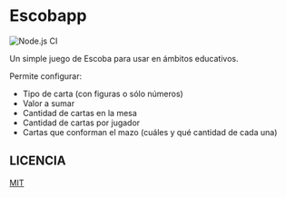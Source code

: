 # Escobapp

![Node.js CI](https://github.com/pablen/escobapp/workflows/Node.js%20CI/badge.svg?branch=master)

Un simple juego de Escoba para usar en ámbitos educativos.

Permite configurar:

- Tipo de carta (con figuras o sólo números)
- Valor a sumar
- Cantidad de cartas en la mesa
- Cantidad de cartas por jugador
- Cartas que conforman el mazo (cuáles y qué cantidad de cada una)

## LICENCIA

[MIT](LICENSE)
